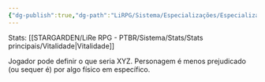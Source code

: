 ```yaml
---
{"dg-publish":true,"dg-path":"LiRPG/Sistema/Especializações/Especializações existentes/Resistência a XYZ (físico).md","permalink":"/li-rpg/sistema/especializacoes/especializacoes-existentes/resistencia-a-xyz-fisico/","created":"2025-01-11T01:32:05.513-03:00","updated":"2025-01-12T02:35:05.700-03:00"}
---
```



Stats: [[STARGARDEN/LiRe RPG - PTBR/Sistema/Stats/Stats principais/Vitalidade\|Vitalidade]]

Jogador pode definir o que seria XYZ. Personagem é menos prejudicado (ou sequer é) por algo físico em específico.
